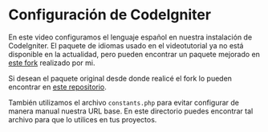 # Configuración de CodeIgniter

En este video configuramos el lenguaje español en nuestra instalación de CodeIgniter. El paquete de idiomas usado en el videotutorial ya no está disponible en la actualidad, pero pueden encontrar un paquete mejorado en [este fork](https://github.com/eborio/CodeIgniter-Spanish-Pack) realizado por mi.

Si desean el paquete original desde donde realicé el fork lo pueden encontrar en [este repositorio](https://github.com/rasec/CodeIgniter-Spanish-Pack).

También utilizamos el archivo `constants.php` para evitar configurar de manera manual nuestra URL base. En este directorio puedes encontrar tal archivo para que lo utilices en tus proyectos.